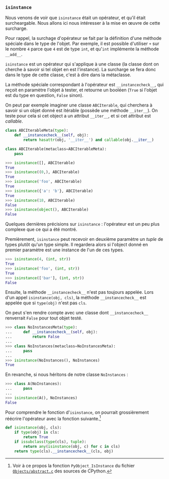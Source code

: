 ### `isinstance`

Nous venons de voir que `isinstance` était un opérateur, et qu'il était surcheargable.
Nous allons ici nous intéresser à la mise en œuvre de cette surcharge.

Pour rappel, la surchage d'opérateur se fait par la définition d'une méthode spéciale dans le type de l'objet.
Par exemple, il est possible d'utiliser `+` sur le nombre `4` parce que `4` est de type `int`, et qu'`int` implémente la méthode `__add__`.

`isinstance` est un opérateur qui s'applique à une classe (la classe dont on cherche à savoir si tel objet en est l'instance).
La surcharge se fera donc dans le type de cette classe, c'est à dire dans la métaclasse.

La méthode spéciale correspondant à l'opérateur est `__instancecheck__`, qui reçoit en paramètre l'objet à tester, et retourne un booléen (`True` si l'objet est du type en question, `False` sinon).

On peut par exemple imaginer une classe `ABCIterable`, qui cherchera à savoir si un objet donné est itérable (possède une méthode `__iter__`).
On teste pour cela si cet object a un attribut `__iter__`, et si cet attribut est *callable*.

```python
class ABCIterableMeta(type):
    def __instancecheck__(self, obj):
        return hasattr(obj, '__iter__') and callable(obj.__iter__)

class ABCIterable(metaclass=ABCIterableMeta):
    pass
```

```python
>>> isinstance([], ABCIterable)
True
>>> isinstance((0,), ABCIterable)
True
>>> isinstance('foo', ABCIterable)
True
>>> isinstance({'a': 'b'}, ABCIterable)
True
>>> isinstance(18, ABCIterable)
False
>>> isinstance(object(), ABCIterable)
False
```

Quelques dernières précisions sur `isinstance` : l'opérateur est un peu plus complexe que ce qui a été montré.

Premièrement, `isinstance` peut recevoir en deuxième paramètre un *tuple* de types plutôt qu'un type simple.
Il regardera alors si l'object donné en premier paramètre est une instance de l'un de ces types.

```python
>>> isinstance(4, (int, str))
True
>>> isinstance('foo', (int, str))
True
>>> isinstance(['bar'], (int, str))
False
```

Ensuite, la méthode `__instancecheck__` n'est pas toujours appelée.
Lors d'un appel `isinstance(obj, cls)`, la méthode `__instancecheck__` est appelée que si `type(obj)` n'est pas `cls`.

On peut s'en rendre compte avec une classe dont `__instancecheck__` renverrait `False` pour tout objet testé.

```python
>>> class NoInstancesMeta(type):
...     def __instancecheck__(self, obj):
...         return False
...
>>> class NoInstances(metaclass=NoInstancesMeta):
...     pass
...
>>> isinstance(NoInstances(), NoInstances)
True
```

En revanche, si nous héritons de notre classe `NoInstances` :

```python
>>> class A(NoInstances):
...     pass
...
>>> isinstance(A(), NoInstances)
False
```

Pour comprendre le fonction d'`isinstance`, on pourrait grossièrement réécrire l'opérateur avec la fonction suivante.[^PyObject_IsInstance]

```python
def isinstance(obj, cls):
    if type(obj) is cls:
        return True
    if issubclass(type(cls), tuple):
        return any(isinstance(obj, c) for c in cls)
    return type(cls).__instancecheck__(cls, obj)
```

[^PyObject_IsInstance]: Voir à ce propos la fonction `PyObject_IsInstance` du fichier [`Objects/abstract.c`](https://github.com/python/cpython/blob/master/Objects/abstract.c) des sources de CPython.
